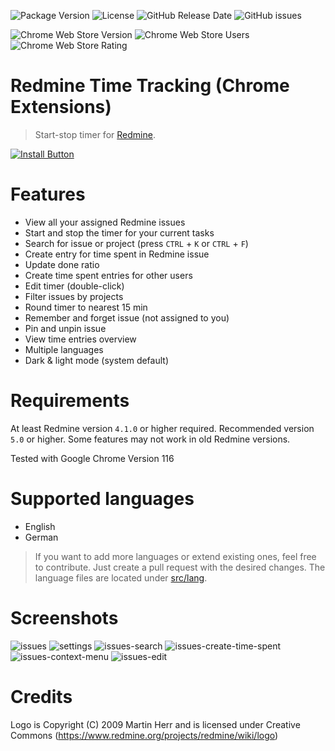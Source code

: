 ![Package Version](https://img.shields.io/github/package-json/v/CrawlerCode/redmine-time-tracking)
![License](https://img.shields.io/github/license/CrawlerCode/redmine-time-tracking)
![GitHub Release Date](https://img.shields.io/github/release-date/CrawlerCode/redmine-time-tracking?logo=github)
![GitHub issues](https://img.shields.io/github/issues/CrawlerCode/redmine-time-tracking)

![Chrome Web Store Version](https://img.shields.io/chrome-web-store/v/ldcanhhkffokndenejhafhlkapflgcjg?logo=google-chrome)
![Chrome Web Store Users](https://img.shields.io/chrome-web-store/users/ldcanhhkffokndenejhafhlkapflgcjg)
![Chrome Web Store Rating](https://img.shields.io/chrome-web-store/stars/ldcanhhkffokndenejhafhlkapflgcjg)

# Redmine Time Tracking (Chrome Extensions)

> Start-stop timer for [Redmine](https://www.redmine.org/).

[![Install Button]][Install Link]

[Install Button]: https://img.shields.io/badge/Install-71b500?style=for-the-badge&logoColor=white&logo=DocuSign
[Install Link]: https://chrome.google.com/webstore/detail/redmine-time-tracking/ldcanhhkffokndenejhafhlkapflgcjg "Open in chrome web store"

# Features

- View all your assigned Redmine issues
- Start and stop the timer for your current tasks
- Search for issue or project (press `CTRL` + `K` or `CTRL` + `F`)
- Create entry for time spent in Redmine issue
- Update done ratio
- Create time spent entries for other users
- Edit timer (double-click)
- Filter issues by projects
- Round timer to nearest 15 min
- Remember and forget issue (not assigned to you)
- Pin and unpin issue
- View time entries overview
- Multiple languages
- Dark & light mode (system default)

# Requirements

At least Redmine version `4.1.0` or higher required. Recommended version `5.0` or higher. Some features may not work in old Redmine versions.

Tested with Google Chrome Version 116

# Supported languages

- English
- German

> If you want to add more languages or extend existing ones, feel free to contribute. Just create a pull request with the desired changes. The language files are located under [src/lang](src/lang).

# Screenshots

![issues](screenshots/issues-dark.png)
![settings](screenshots/settings-dark.png)
![issues-search](screenshots/issues-search-dark.png)
![issues-create-time-spent](screenshots/issues-create-time-spent-dark.png)
![issues-context-menu](screenshots/issues-context-menu-dark.png)
![issues-edit](screenshots/time-dark.png)

# Credits

Logo is Copyright (C) 2009 Martin Herr and is licensed under Creative Commons (https://www.redmine.org/projects/redmine/wiki/logo)
